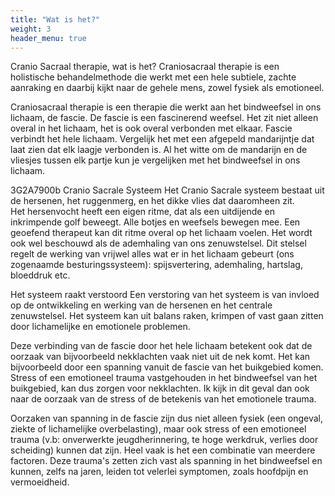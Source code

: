 ```yaml
---
title: "Wat is het?"
weight: 3
header_menu: true
---
```


Cranio Sacraal therapie, wat is het?
Craniosacraal therapie is een holistische behandelmethode die werkt met een hele subtiele, zachte aanraking en daarbij kijkt naar de gehele mens, zowel fysiek als emotioneel.

Craniosacraal therapie is een therapie die werkt aan het bindweefsel in ons lichaam, de fascie. De fascie is een fascinerend weefsel. Het zit niet alleen overal in het lichaam, het is ook overal verbonden met elkaar. Fascie verbindt het hele lichaam. Vergelijk het met een afgepeld mandarijntje dat laat zien dat elk laagje verbonden is. Al het witte om de mandarijn en de vliesjes tussen elk partje kun je vergelijken met het bindweefsel in ons lichaam.

3G2A7900b
Cranio Sacrale Systeem
Het Cranio Sacrale systeem bestaat uit de hersenen, het ruggenmerg, en het dikke vlies dat daaromheen zit.   
Het hersenvocht heeft een eigen ritme, dat als een uitdijende en inkrimpende golf beweegt. Alle botjes en weefsels bewegen mee. Een geoefend therapeut kan dit ritme overal op het lichaam voelen. Het wordt ook wel beschouwd als de ademhaling van ons zenuwstelsel. Dit stelsel regelt de werking van vrijwel alles wat er in het lichaam gebeurt (ons zogenaamde besturingssysteem): spijsvertering, ademhaling, hartslag, bloeddruk etc.

Het systeem raakt verstoord
Een verstoring van het systeem is van invloed op de ontwikkeling en werking van de hersenen en het centrale zenuwstelsel. Het systeem kan uit balans raken, krimpen of vast gaan zitten door lichamelijke en emotionele problemen.

Deze verbinding van de fascie door het hele lichaam betekent ook dat de oorzaak van bijvoorbeeld nekklachten vaak niet uit de nek komt. Het kan bijvoorbeeld door een spanning vanuit de fascie van het buikgebied komen. Stress of een emotioneel trauma vastgehouden in het bindweefsel van het buikgebied, kan dus zorgen voor nekklachten. Ik kijk in dit geval dan ook naar de oorzaak van de stress of de betekenis van het emotionele trauma.

Oorzaken van spanning in de fascie zijn dus niet alleen fysiek (een ongeval, ziekte of lichamelijke overbelasting), maar ook stress of een emotioneel trauma (v.b: onverwerkte jeugdherinnering, te hoge werkdruk, verlies door scheiding) kunnen dat zijn. Heel vaak is het een combinatie van meerdere factoren. Deze trauma's zetten zich vast als spanning in het bindweefsel en kunnen, zelfs na jaren, leiden tot velerlei symptomen, zoals hoofdpijn en vermoeidheid.
